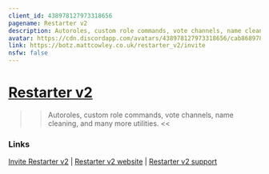 ```yaml
---
client_id: 438978127973318656
pagename: Restarter v2
description: Autoroles, custom role commands, vote channels, name cleaning, and many more utilities.
avatar: https://cdn.discordapp.com/avatars/438978127973318656/cab868978567e74aa38a9e358cce1e81.png
link: https://botz.mattcowley.co.uk/restarter_v2/invite
nsfw: false
---
```

# [Restarter v2](https://botz.mattcowley.co.uk/restarter_v2/)

>> Autoroles, custom role commands, vote channels, name cleaning, and many more utilities. <<

### Links

  [Invite Restarter v2](https://botz.mattcowley.co.uk/restarter_v2/invite) |
  [Restarter v2 website](https://botz.mattcowley.co.uk/restarter_v2/) |
  [Restarter v2 support](https://botz.mattcowley.co.uk/restarter_v2/support)
